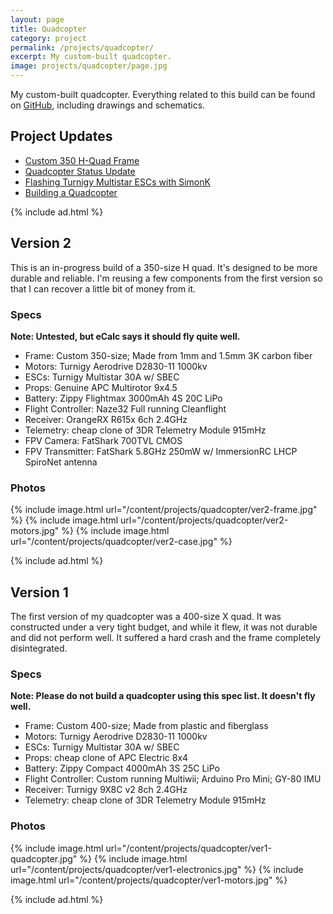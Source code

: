 ```yaml
---
layout: page
title: Quadcopter
category: project
permalink: /projects/quadcopter/
excerpt: My custom-built quadcopter.
image: projects/quadcopter/page.jpg
---
```


My custom-built quadcopter. Everything related to this build can be found on [GitHub](https://github.com/codeThatThinks/Quadcopter), including drawings and schematics.

## Project Updates

* [Custom 350 H-Quad Frame](/blog/custom-350-h-quad-frame/)
* [Quadcopter Status Update](/blog/quadcopter-status-update/)
* [Flashing Turnigy Multistar ESCs with SimonK](/blog/flashing-turnigy-multistar-escs-with-simonk)
* [Building a Quadcopter](/blog/building-a-quadcopter)

{% include ad.html %}


## Version 2

This is an in-progress build of a 350-size H quad. It's designed to be more durable and reliable. I'm reusing a few components from the first version so that I can recover a little bit of money from it.

### Specs

**Note: Untested, but eCalc says it should fly quite well.**

* Frame: Custom 350-size; Made from 1mm and 1.5mm 3K carbon fiber
* Motors: Turnigy Aerodrive D2830-11 1000kv
* ESCs: Turnigy Multistar 30A w/ SBEC
* Props: Genuine APC Multirotor 9x4.5
* Battery: Zippy Flightmax 3000mAh 4S 20C LiPo
* Flight Controller: Naze32 Full running Cleanflight
* Receiver: OrangeRX R615x 6ch 2.4GHz
* Telemetry: cheap clone of 3DR Telemetry Module 915mHz
* FPV Camera: FatShark 700TVL CMOS
* FPV Transmitter: FatShark 5.8GHz 250mW w/ ImmersionRC LHCP SpiroNet antenna

### Photos

{% include image.html url="/content/projects/quadcopter/ver2-frame.jpg" %}
{% include image.html url="/content/projects/quadcopter/ver2-motors.jpg" %}
{% include image.html url="/content/projects/quadcopter/ver2-case.jpg" %}

{% include ad.html %}


## Version 1

The first version of my quadcopter was a 400-size X quad. It was constructed under a very tight budget, and while it flew, it was not durable and did not perform well. It suffered a hard crash and the frame completely disintegrated.

### Specs

**Note: Please do not build a quadcopter using this spec list. It doesn't fly well.**

* Frame: Custom 400-size; Made from plastic and fiberglass
* Motors: Turnigy Aerodrive D2830-11 1000kv
* ESCs: Turnigy Multistar 30A w/ SBEC
* Props: cheap clone of APC Electric 8x4
* Battery: Zippy Compact 4000mAh 3S 25C LiPo
* Flight Controller: Custom running Multiwii; Arduino Pro Mini; GY-80 IMU
* Receiver: Turnigy 9X8C v2 8ch 2.4GHz
* Telemetry: cheap clone of 3DR Telemetry Module 915mHz

### Photos

{% include image.html url="/content/projects/quadcopter/ver1-quadcopter.jpg" %}
{% include image.html url="/content/projects/quadcopter/ver1-electronics.jpg" %}
{% include image.html url="/content/projects/quadcopter/ver1-motors.jpg" %}

{% include ad.html %}